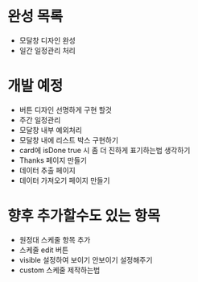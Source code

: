 # 완성 목록

- 모달창 디자인 완성
- 일간 일정관리 처리

# 개발 예정

- 버튼 디자인 선명하게 구현 할것
- 주간 일정관리
- 모달창 내부 예외처리
- 모달창 내에 리스트 박스 구현하기
- card에 isDone true 시 좀 더 진하게 표기하는법 생각하기
- Thanks 페이지 만들기
- 데이터 추출 페이지
- 데이터 가져오기 페이지 만들기

# 향후 추가할수도 있는 항목

- 원정대 스케줄 항목 추가
- 스케줄 edit 버튼
- visible 설정하여 보이기 안보이기 설정해주기
- custom 스케줄 제작하는법
